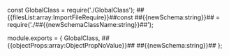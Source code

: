 const GlobalClass = require('./GlobalClass');
##{{filesList:array:ImportFileRequire}}##const ##{{newSchema:string}}## = require('./##{{newSchemaClassName:string}}##');

module.exports = {
    GlobalClass,
##{{objectProps:array:ObjectPropNoValue}}##    ##{{newSchema:string}}##
};
